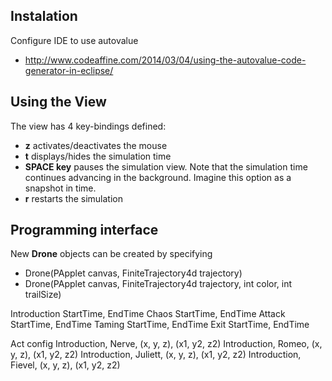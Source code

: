 ## Instalation
Configure IDE to use autovalue
- http://www.codeaffine.com/2014/03/04/using-the-autovalue-code-generator-in-eclipse/

## Using the View
The view has 4 key-bindings defined:
- **z** activates/deactivates the mouse
- **t** displays/hides the simulation time
- **SPACE key** pauses the simulation view. Note that the simulation time continues advancing in the background. Imagine this option as a snapshot in time.
- **r** restarts the simulation

## Programming interface
New **Drone** objects can be created by specifying 
- Drone(PApplet canvas, FiniteTrajectory4d trajectory)
- Drone(PApplet canvas, FiniteTrajectory4d trajectory, int color, int trailSize)




Introduction StartTime, EndTime
Chaos StartTime, EndTime
Attack StartTime, EndTime
Taming StartTime, EndTime
Exit StartTime, EndTime


Act config
Introduction, Nerve, (x, y, z), (x1, y2, z2) 
Introduction, Romeo, (x, y, z), (x1, y2, z2) 
Introduction, Juliett, (x, y, z), (x1, y2, z2) 
Introduction, Fievel, (x, y, z), (x1, y2, z2) 
